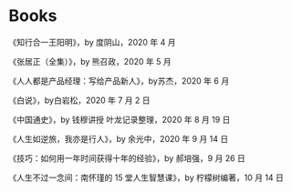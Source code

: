 # Books


<!--more-->

《知行合一王阳明》，by 度阴山，2020 年 4 月

《张居正（全集）》，by 熊召政，2020 年 5 月

《人人都是产品经理：写给产品新人》，by苏杰，2020 年 6 月

《白说》，by白岩松，2020 年 7 月 2 日

《中国通史》，by 钱穆讲授 叶龙记录整理，2020 年 8 月 19 日

《人生如逆旅，我亦是行人》，by 余光中，2020 年 9 月 14 日

《技巧：如何用一年时间获得十年的经验》，by 郝培强，9 月 26 日

《人生不过一念间：南怀瑾的 15 堂人生智慧课》，by 柠檬树编著，10 月 14 日
